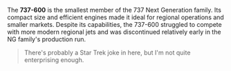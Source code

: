 The **737-600** is the smallest member of the 737 Next Generation family. Its compact size and efficient engines made it ideal for regional operations and smaller markets. Despite its capabilities, the 737-600 struggled to compete with more modern regional jets and was discontinued relatively early in the NG family's production run.

> There's probably a Star Trek joke in here, but I'm not quite enterprising enough.